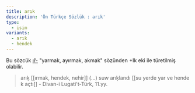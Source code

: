 ```yaml
---
title: arık
description: 'Ön Türkçe Sözlük : arık'
type:
  - isim
variants:
  - arık
  - hendek
---
```

Bu sözcük [ıř-](/pt/ıř-) "yarmak, ayırmak, akmak" sözünden +Ik eki ile türetilmiş olabilir.

> arıḳ [[ırmak, hendek, nehir]] (...) suw arıḳlandı [[su yerde yar ve hendek açtı]] - Divan-i Lugati't-Türk, 11.yy.
